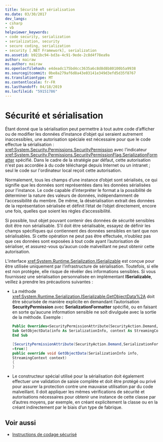 ```yaml
---
title: Sécurité et sérialisation
ms.date: 03/30/2017
dev_langs:
- csharp
- vb
helpviewer_keywords:
- code security, serialization
- serialization, security
- secure coding, serialization
- security [.NET Framework], serialization
ms.assetid: b921bc94-bd3a-4c91-9ede-2c8d4f78ea9a
author: mairaw
ms.author: mairaw
ms.openlocfilehash: e4deadc175bd4cc3635a6c8d8d8b80100b5a9938
ms.sourcegitcommit: 0be8a279af6d8a43e03141e349d3efd5d35f8767
ms.translationtype: MT
ms.contentlocale: fr-FR
ms.lasthandoff: 04/18/2019
ms.locfileid: "59151786"
---
```

# <a name="security-and-serialization"></a>Sécurité et sérialisation
Étant donné que la sérialisation peut permettre à tout autre code d’afficher ou de modifier les données d’instance d’objet qui seraient autrement inaccessibles, une autorisation spéciale est nécessaire pour que le code effectue la sérialisation : <xref:System.Security.Permissions.SecurityPermission> avec l’indicateur <xref:System.Security.Permissions.SecurityPermissionFlag.SerializationFormatter> spécifié. Dans le cadre de la stratégie par défaut, cette autorisation n'est pas accordée à du code téléchargé depuis Internet ou un intranet ; seul le code sur l'ordinateur local reçoit cette autorisation.  
  
 Normalement, tous les champs d’une instance d’objet sont sérialisés, ce qui signifie que les données sont représentées dans les données sérialisées pour l’instance. Le code capable d’interpréter le format a la possibilité de déterminer la nature des valeurs de données, indépendamment de l’accessibilité du membre. De même, la désérialisation extrait des données de la représentation sérialisée et définit l’état de l’objet directement, encore une fois, quelles que soient les règles d’accessibilité.  
  
 Si possible, tout objet pouvant contenir des données de sécurité sensibles doit être non sérialisable. S’il doit être sérialisable, essayez de définir les champs spécifiques qui contiennent des données sensibles en tant que non sérialisables. Si cette opération ne peut pas être effectuée, n’oubliez pas que ces données sont exposées à tout code ayant l’autorisation de sérialiser, et assurez-vous qu’aucun code malveillant ne peut obtenir cette autorisation.  
  
 L’interface <xref:System.Runtime.Serialization.ISerializable> est conçue pour être utilisée uniquement par l’infrastructure de sérialisation. Toutefois, si elle est non protégée, elle risque de révéler des informations sensibles. Si vous fournissez une sérialisation personnalisée en implémentant **ISerializable**, veillez à prendre les précautions suivantes :  
  
-   La méthode <xref:System.Runtime.Serialization.ISerializable.GetObjectData%2A> doit être sécurisée de manière explicite en demandant l’autorisation **SecurityPermission** avec **SerializationFormatter** spécifié, ou en faisant en sorte qu’aucune information sensible ne soit divulguée avec la sortie de la méthode. Exemple :  
  
    ```vb  
    Public Overrides<SecurityPermissionAttribute(SecurityAction.Demand, SerializationFormatter := True)>  _  
    Sub GetObjectData(info As SerializationInfo, context As StreamingContext)  
    End Sub  
    ```  
  
    ```csharp  
    [SecurityPermissionAttribute(SecurityAction.Demand,SerializationFormatter   
    =true)]  
    public override void GetObjectData(SerializationInfo info,   
    StreamingContext context)  
    {  
    }  
    ```  
  
-   Le constructeur spécial utilisé pour la sérialisation doit également effectuer une validation de saisie complète et doit être protégé ou privé pour assurer la protection contre une mauvaise utilisation par du code malveillant. Il doit appliquer les mêmes vérifications de sécurité et autorisations nécessaires pour obtenir une instance de cette classe par d’autres moyens, par exemple, en créant explicitement la classe ou en la créant indirectement par le biais d’un type de fabrique.  
  
## <a name="see-also"></a>Voir aussi

- [Instructions de codage sécurisé](../../../docs/standard/security/secure-coding-guidelines.md)
